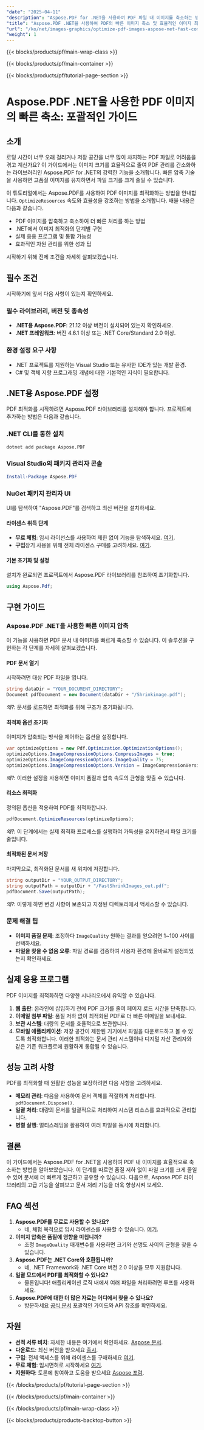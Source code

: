 ```yaml
---
"date": "2025-04-11"
"description": "Aspose.PDF for .NET을 사용하여 PDF 파일 내 이미지를 축소하는 방법을 알아보세요. 파일 크기는 줄이면서 품질은 유지합니다. 빠른 로딩과 효율적인 저장에 적합합니다."
"title": "Aspose.PDF .NET을 사용하여 PDF의 빠른 이미지 축소 및 효율적인 이미지 최적화 및 압축"
"url": "/ko/net/images-graphics/optimize-pdf-images-aspose-net-fast-compression/"
"weight": 1
---
```


{{< blocks/products/pf/main-wrap-class >}}

{{< blocks/products/pf/main-container >}}

{{< blocks/products/pf/tutorial-page-section >}}


# Aspose.PDF .NET을 사용한 PDF 이미지의 빠른 축소: 포괄적인 가이드
## 소개
로딩 시간이 너무 오래 걸리거나 저장 공간을 너무 많이 차지하는 PDF 파일로 어려움을 겪고 계신가요? 이 가이드에서는 이미지 크기를 효율적으로 줄여 PDF 관리를 간소화하는 라이브러리인 Aspose.PDF for .NET의 강력한 기능을 소개합니다. 빠른 압축 기술을 사용하면 고품질 이미지를 유지하면서 파일 크기를 크게 줄일 수 있습니다.

이 튜토리얼에서는 Aspose.PDF를 사용하여 PDF 이미지를 최적화하는 방법을 안내합니다. `OptimizeResources` 속도와 효율성을 강조하는 방법을 소개합니다. 배울 내용은 다음과 같습니다.
- PDF 이미지를 압축하고 축소하여 더 빠른 처리를 하는 방법
- .NET에서 이미지 최적화의 단계별 구현
- 실제 응용 프로그램 및 통합 가능성
- 효과적인 자원 관리를 위한 성과 팁

시작하기 위해 전제 조건을 자세히 살펴보겠습니다.
## 필수 조건
시작하기에 앞서 다음 사항이 있는지 확인하세요.
### 필수 라이브러리, 버전 및 종속성
- **.NET용 Aspose.PDF**: 21.12 이상 버전이 설치되어 있는지 확인하세요.
- **.NET 프레임워크**: 버전 4.6.1 이상 또는 .NET Core/Standard 2.0 이상.
### 환경 설정 요구 사항
- .NET 프로젝트를 지원하는 Visual Studio 또는 유사한 IDE가 있는 개발 환경.
- C# 및 객체 지향 프로그래밍 개념에 대한 기본적인 지식이 필요합니다.
## .NET용 Aspose.PDF 설정
PDF 최적화를 시작하려면 Aspose.PDF 라이브러리를 설치해야 합니다. 프로젝트에 추가하는 방법은 다음과 같습니다.
### .NET CLI를 통한 설치
```bash
dotnet add package Aspose.PDF
```
### Visual Studio의 패키지 관리자 콘솔
```powershell
Install-Package Aspose.PDF
```
### NuGet 패키지 관리자 UI
UI를 탐색하여 "Aspose.PDF"를 검색하고 최신 버전을 설치하세요.
#### 라이센스 취득 단계
- **무료 체험**: 임시 라이선스를 사용하여 제한 없이 기능을 탐색하세요. [여기](https://purchase.aspose.com/temporary-license/).
- **구입**장기 사용을 위해 전체 라이센스 구매를 고려하세요. [여기](https://purchase.aspose.com/buy).
#### 기본 초기화 및 설정
설치가 완료되면 프로젝트에서 Aspose.PDF 라이브러리를 참조하여 초기화합니다.
```csharp
using Aspose.Pdf;
```
## 구현 가이드
### Aspose.PDF .NET을 사용한 빠른 이미지 압축
이 기능을 사용하면 PDF 문서 내 이미지를 빠르게 축소할 수 있습니다. 이 솔루션을 구현하는 각 단계를 자세히 살펴보겠습니다.
#### PDF 문서 열기
시작하려면 대상 PDF 파일을 엽니다.
```csharp
string dataDir = "YOUR_DOCUMENT_DIRECTORY";
Document pdfDocument = new Document(dataDir + "/Shrinkimage.pdf");
```
*왜?*: 문서를 로드하면 최적화를 위해 구조가 초기화됩니다.
#### 최적화 옵션 초기화
이미지가 압축되는 방식을 제어하는 옵션을 설정합니다.
```csharp
var optimizeOptions = new Pdf.Optimization.OptimizationOptions();
optimizeOptions.ImageCompressionOptions.CompressImages = true;
optimizeOptions.ImageCompressionOptions.ImageQuality = 75;
optimizeOptions.ImageCompressionOptions.Version = ImageCompressionVersion.Fast;
```
*왜?*: 이러한 설정을 사용하면 이미지 품질과 압축 속도의 균형을 맞출 수 있습니다.
#### 리소스 최적화
정의된 옵션을 적용하여 PDF를 최적화합니다.
```csharp
pdfDocument.OptimizeResources(optimizeOptions);
```
*왜?*: 이 단계에서는 실제 최적화 프로세스를 실행하여 가독성을 유지하면서 파일 크기를 줄입니다.
#### 최적화된 문서 저장
마지막으로, 최적화된 문서를 새 위치에 저장합니다.
```csharp
string outputDir = "YOUR_OUTPUT_DIRECTORY";
string outputPath = outputDir + "/FastShrinkImages_out.pdf";
pdfDocument.Save(outputPath);
```
*왜?*: 이렇게 하면 변경 사항이 보존되고 지정된 디렉토리에서 액세스할 수 있습니다.
### 문제 해결 팁
- **이미지 품질 문제**: 조정하다 `ImageQuality` 원하는 결과를 얻으려면 1~100 사이를 선택하세요.
- **파일을 찾을 수 없음 오류**: 파일 경로를 검증하여 사용자 환경에 올바르게 설정되었는지 확인하세요.
## 실제 응용 프로그램
PDF 이미지를 최적화하면 다양한 시나리오에서 유익할 수 있습니다.
1. **웹 출판**: 온라인에 삽입하기 전에 PDF 크기를 줄여 페이지 로드 시간을 단축합니다.
2. **이메일 첨부 파일**: 품질 저하 없이 최적화된 PDF로 더 빠른 이메일을 보내세요.
3. **보관 시스템**: 대량의 문서를 효율적으로 보관합니다.
4. **모바일 애플리케이션**: 저장 공간이 제한된 기기에서 파일을 다운로드하고 볼 수 있도록 최적화합니다.
이러한 최적화는 문서 관리 시스템이나 디지털 자산 관리자와 같은 기존 워크플로에 원활하게 통합될 수 있습니다.
## 성능 고려 사항
PDF를 최적화할 때 원활한 성능을 보장하려면 다음 사항을 고려하세요.
- **메모리 관리**: 다음을 사용하여 문서 객체를 적절하게 처리합니다. `pdfDocument.Dispose()`.
- **일괄 처리**: 대량의 문서를 일괄적으로 처리하여 시스템 리소스를 효과적으로 관리합니다.
- **병렬 실행**: 멀티스레딩을 활용하여 여러 파일을 동시에 처리합니다.
## 결론
이 가이드에서는 Aspose.PDF for .NET을 사용하여 PDF 내 이미지를 효율적으로 축소하는 방법을 알아보았습니다. 이 단계를 따르면 품질 저하 없이 파일 크기를 크게 줄일 수 있어 문서에 더 빠르게 접근하고 공유할 수 있습니다.
다음으로, Aspose.PDF 라이브러리의 고급 기능을 살펴보고 문서 처리 기능을 더욱 향상시켜 보세요.
## FAQ 섹션
1. **Aspose.PDF를 무료로 사용할 수 있나요?**
   - 네, 체험 목적으로 임시 라이센스를 사용할 수 있습니다. [여기](https://purchase.aspose.com/temporary-license/).
2. **이미지 압축은 품질에 영향을 미칩니까?**
   - 조정 `ImageQuality` 매개변수를 사용하면 크기와 선명도 사이의 균형을 찾을 수 있습니다.
3. **Aspose.PDF는 .NET Core와 호환됩니까?**
   - 네, .NET Framework와 .NET Core 버전 2.0 이상을 모두 지원합니다.
4. **일괄 모드에서 PDF를 최적화할 수 있나요?**
   - 물론입니다! 애플리케이션 로직 내에서 여러 파일을 처리하려면 루프를 사용하세요.
5. **Aspose.PDF에 대한 더 많은 자료는 어디에서 찾을 수 있나요?**
   - 방문하세요 [공식 문서](https://reference.aspose.com/pdf/net/) 포괄적인 가이드와 API 참조를 확인하세요.
## 자원
- **선적 서류 비치**: 자세한 내용은 여기에서 확인하세요. [Aspose 문서](https://reference.aspose.com/pdf/net/).
- **다운로드**: 최신 버전을 받으세요 [출시](https://releases.aspose.com/pdf/net/).
- **구입**: 전체 액세스를 위해 라이센스를 구매하세요 [여기](https://purchase.aspose.com/buy).
- **무료 체험**: 임시면허로 시작하세요 [여기](https://purchase.aspose.com/temporary-license/).
- **지원하다**: 토론에 참여하고 도움을 받으세요 [Aspose 포럼](https://forum.aspose.com/c/pdf/10).

{{< /blocks/products/pf/tutorial-page-section >}}

{{< /blocks/products/pf/main-container >}}

{{< /blocks/products/pf/main-wrap-class >}}

{{< blocks/products/products-backtop-button >}}